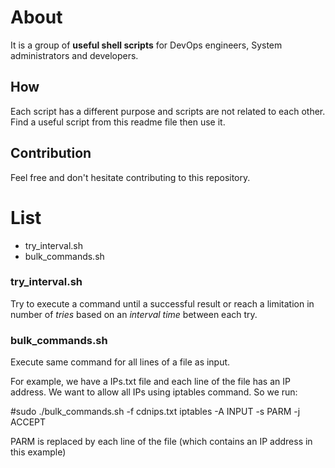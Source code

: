 # About
It is a group of **useful shell scripts** for DevOps engineers, System administrators and developers.

## How
Each script has a different purpose and scripts are not related to each other.
Find a useful script from this readme file then use it.

## Contribution
Feel free and don't hesitate contributing to this repository.

# List
+ try_interval.sh
+ bulk_commands.sh

### try_interval.sh
Try to execute a command until a successful result or reach a limitation in number of *tries* based on an *interval time* between each try.

### bulk_commands.sh
Execute same command for all lines of a file as input.

For example, we have a IPs.txt file and each line of the file has an IP address. We want to allow all IPs using iptables command. So we run:

#sudo ./bulk_commands.sh -f cdnips.txt iptables -A INPUT -s PARM -j ACCEPT

PARM is replaced by each line of the file (which contains an IP address in this example)
